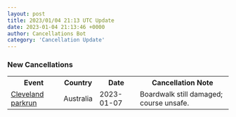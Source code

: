 ```yaml
---
layout: post
title: 2023/01/04 21:13 UTC Update
date: 2023-01-04 21:13:46 +0000
author: Cancellations Bot
category: 'Cancellation Update'
---
```


<h3>New Cancellations</h3>
<div class='hscrollable'>
<table style='width: 100%'>
    <tr>
        <th>Event</th>
        <th>Country</th>
        <th>Date</th>
        <th>Cancellation Note</th>
    </tr>
    <tr>
        <td><a href="https://www.parkrun.com.au/cleveland">Cleveland parkrun</a></td>
        <td>Australia</td>
        <td>2023-01-07</td>
        <td>Boardwalk still damaged; course unsafe.</td>
    </tr>
</table>
</div>
